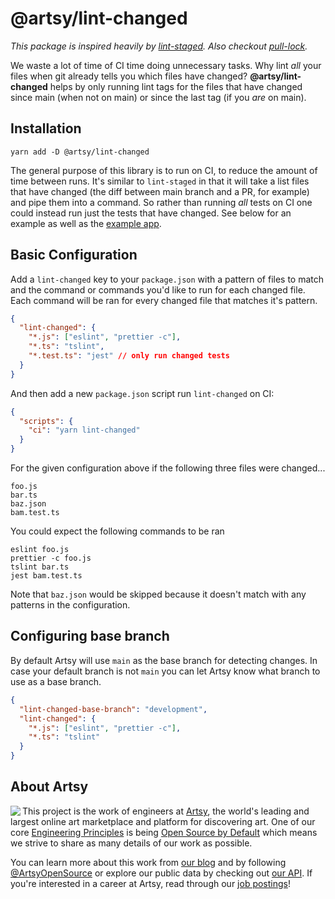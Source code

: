 # @artsy/lint-changed

_This package is inspired heavily by [lint-staged](https://github.com/okonet/lint-staged#readme). Also checkout [pull-lock](https://github.com/orta/pull-lock)._

We waste a lot of time of CI time doing unnecessary tasks. Why lint _all_ your files when git already tells you which files have changed? **@artsy/lint-changed** helps by only running lint tags for the files that have changed since main (when not on main) or since the last tag (if you _are_ on main).

## Installation

```
yarn add -D @artsy/lint-changed
```

The general purpose of this library is to run on CI, to reduce the amount of time between runs. It's similar to `lint-staged` in that it will take a list files that have changed (the diff between main branch and a PR, for example) and pipe them into a command. So rather than running _all_ tests on CI one could instead run just the tests that have changed. See below for an example as well as the [example app](/example).

## Basic Configuration

Add a `lint-changed` key to your `package.json` with a pattern of files to match and the command or commands you'd like to run for each changed file. Each command will be ran for every changed file that matches it's pattern.

```json
{
  "lint-changed": {
    "*.js": ["eslint", "prettier -c"],
    "*.ts": "tslint",
    "*.test.ts": "jest" // only run changed tests
  }
}
```

And then add a new `package.json` script run `lint-changed` on CI:

```json
{
  "scripts": {
    "ci": "yarn lint-changed"
  }
}
```

For the given configuration above if the following three files were changed...

```
foo.js
bar.ts
baz.json
bam.test.ts
```

You could expect the following commands to be ran

```
eslint foo.js
prettier -c foo.js
tslint bar.ts
jest bam.test.ts
```

Note that `baz.json` would be skipped because it doesn't match with any patterns in the configuration.

## Configuring base branch

By default Artsy will use `main` as the base branch for detecting changes. In case your default branch is not `main` you can let
Artsy know what branch to use as a base branch.

```json
{
  "lint-changed-base-branch": "development",
  "lint-changed": {
    "*.js": ["eslint", "prettier -c"],
    "*.ts": "tslint"
  }
}

```

## About Artsy

<a href="https://www.artsy.net/">
  <img align="left" src="https://avatars2.githubusercontent.com/u/546231?s=200&v=4"/>
</a>

This project is the work of engineers at [Artsy][footer_website], the world's
leading and largest online art marketplace and platform for discovering art.
One of our core [Engineering Principles][footer_principles] is being [Open
Source by Default][footer_open] which means we strive to share as many details
of our work as possible.

You can learn more about this work from [our blog][footer_blog] and by following
[@ArtsyOpenSource][footer_twitter] or explore our public data by checking out
[our API][footer_api]. If you're interested in a career at Artsy, read through
our [job postings][footer_jobs]!

[footer_website]: https://www.artsy.net/
[footer_principles]: https://github.com/artsy/README/blob/main/culture/engineering-principles.md
[footer_open]: https://github.com/artsy/README/blob/main/culture/engineering-principles.md#open-source-by-default
[footer_blog]: https://artsy.github.io/
[footer_twitter]: https://twitter.com/ArtsyOpenSource
[footer_api]: https://developers.artsy.net/
[footer_jobs]: https://www.artsy.net/jobs
